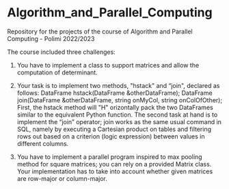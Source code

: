 # Algorithm_and_Parallel_Computing
Repository for the projects of the course of Algorithm and Parallel Computing - Polimi 2022/2023

The course included three challenges:

1.	You have to implement a class to support matrices and allow the computation of determinant.

2.	Your task is to implement two methods, "hstack" and “join", declared as follows:
	DataFrame hstack(DataFrame &otherDataFrame);
	DataFrame join(DataFrame &otherDataFrame, string onMyCol, string onColOfOther);
	First, the hstack method will "H" orizontally pack the two DataFrames similar to the equivalent	Python function.
	The second task at hand is to implement the “join” operator; join works as the same usual command in SQL,
	namely by executing a Cartesian product on tables and filtering rows out based on a criterion (logic expression) between values in different columns.

3.	You have to implement a parallel program inspired to max pooling method for square matrices;
	you can rely on a provided Matrix class. Your implementation has to take into account whether given matrices are row-major or column-major.